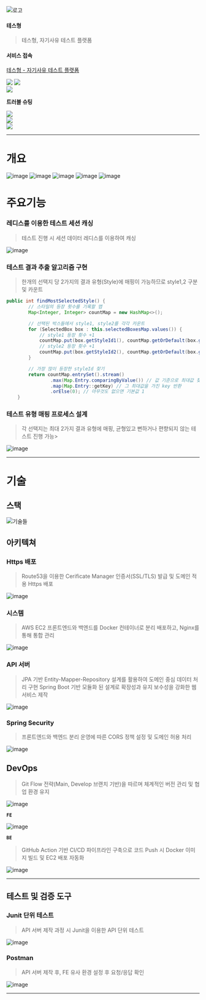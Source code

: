
![로고](https://github.com/user-attachments/assets/1c1cc665-6405-47d0-b4e5-7c76d23740d2)
#### 테스형
> 테스형, 자기사유 테스트 플랫폼

#### 서비스 접속
[테스형 - 자기사유 테스트 플랫폼](https://tessbro.site)

<a href="https://chivalrous-saffron-326.notion.site/1e10ba93975b80cb80e4d09bd9a4e437?pvs=4"><img src="https://img.shields.io/badge/Notion 링크 보기-E6E6E6?style=for-the-badge&logo=notion&logoColor=black" /></a>
<a href="https://www.notion.so/1f20ba93975b80f0a5b6d7f1d53e80e0?pvs=21"><img src="https://img.shields.io/badge/테스형 산출물-E6E6E6?style=for-the-badge&logo=notion&logoColor=black" /></a><br>
<a href="https://velog.io/@seuo/series/%ED%85%8C%EC%8A%BD" target="_blank" rel="noopener noreferrer">
  <img src="https://img.shields.io/badge/[시리즈 | 테스형 : velog]-20C997?style=for-the-badge&logo=velog&logoColor=black&labelColor=20C997&color=20C997" />
</a>
<br>

**트러블 슈팅**
<!-- Github Action 과정 중 AWS EC2 연결 오류 모음 -->
<a href="https://velog.io/@seuo/Github-Action-%EA%B3%BC%EC%A0%95-%EC%A4%91-AWS-EC2-%EC%97%B0%EA%B2%B0-%EC%98%A4%EB%A5%98-%EB%AA%A8%EC%9D%8C" target="_blank" rel="noopener noreferrer">
  <img src="https://img.shields.io/badge/Github Action 중 EC2 오류 모음-20C997?style=for-the-badge&logo=velog&logoColor=black&labelColor=20C997&color=ffffff" />
</a>
<br>

<!-- AWS EC2 서버 멈춤 및 CPU 상승 이슈 -->
<a href="https://velog.io/@seuo/AWS-EC2-%EC%84%9C%EB%B2%84-%EB%A9%88%EC%B6%A4-%EB%B0%8F-CPU-%EC%83%81%EC%8A%B9-%EC%9D%B4%EC%8A%88" target="_blank" rel="noopener noreferrer">
  <img src="https://img.shields.io/badge/EC2 서버 멈춤 & CPU 상승 이슈-20C997?style=for-the-badge&logo=velog&logoColor=black&labelColor=20C997&color=ffffff" />
</a>
<br>

<!-- Redis 관련 이슈 모음 -->
<a href="https://velog.io/@seuo/Redis-%EA%B4%80%EB%A0%A8-%EC%9D%B4%EC%8A%88-%EB%AA%A8%EC%9D%8C" target="_blank" rel="noopener noreferrer">
  <img src="https://img.shields.io/badge/Redis 관련 이슈 모음-20C997?style=for-the-badge&logo=velog&logoColor=black&labelColor=20C997&color=ffffff" />
</a>

<aside>


<hr>

</aside>

# 개요
![image](https://github.com/user-attachments/assets/41bdcc23-b59a-4a87-87c9-2768c0315349)
![image](https://github.com/user-attachments/assets/30797d94-2409-4f57-86d7-a570ce656eae)
![image](https://github.com/user-attachments/assets/c9c4e7c9-bffe-42dc-9a5e-0941607e7254)
![image](https://github.com/user-attachments/assets/b0cf6fd0-c28f-4ef0-bb42-32a8ee988126)
![image](https://github.com/user-attachments/assets/b71f566c-3637-45e9-bc59-0483ce30d405)


# 주요기능

### 레디스를 이용한 테스트 세션 캐싱

> 테스트 진행 시 세션 데이터 레디스를 이용하여 캐싱
> 

![image](https://github.com/user-attachments/assets/449fb06e-cdb8-408b-ae15-fee7eb7efe68)


### 테스트 결과 추출 알고리즘 구현

> 한개의 선택지 당 2가지의 결과 유형(Style)에 매핑이 가능하므로 style1,2 구분 및 카운트
> 

```java
public int findMostSelectedStyle() {
        // 스타일의 등장 횟수를 기록할 맵
        Map<Integer, Integer> countMap = new HashMap<>();

        // 선택된 박스들에서 style1, style2를 각각 카운트       
        for (SelectedBox box : this.selectedBoxesMap.values()) {
            // style1 등장 횟수 +1
            countMap.put(box.getStyleId1(), countMap.getOrDefault(box.getStyleId1(), 0) + 1);
            // style2 등장 횟수 +1
            countMap.put(box.getStyleId2(), countMap.getOrDefault(box.getStyleId2(), 0) + 1);
        }

        // 가장 많이 등장한 styleId 찾기
        return countMap.entrySet().stream()
                .max(Map.Entry.comparingByValue()) // 값 기준으로 최대값 찾기
                .map(Map.Entry::getKey) // 그 최대값을 가진 key 반환
                .orElse(0); // 아무것도 없으면 기본값 1
    }
```

### 테스트 유형 매핑 프로세스 설계

> 각 선택지는 최대 2가지 결과 유형에 매핑, 균형있고 뻔하거나 편향되지 않는 테스트 진행 가능> 

![image](https://github.com/user-attachments/assets/174da13a-eedb-4949-82c2-fed06ffd7a76)


---

# 기술

## 스택

![기술들](https://github.com/user-attachments/assets/1d0c0169-fd19-43ca-9ff5-b3cf31cbf94c)



## 아키텍쳐

### Https 배포

> Route53을 이용한 Cerificate Manager 인증서(SSL/TLS) 발급 및 도메인 적용 Https 배포

![image](https://github.com/user-attachments/assets/32070664-c598-40e7-a203-4f3655753709)


### 시스템

> AWS EC2 프론트엔드와 백엔드를 Docker 컨테이너로 분리 배포하고, Nginx를 통해 통합 관리


![image](https://github.com/user-attachments/assets/c67149b9-80d0-4ff6-8eb6-4d0d714916e7)


### API 서버

> JPA 기반 Entity-Mapper-Repository 설계를 활용하여 도메인 중심 데이터 처리 구현
Spring Boot 기반 모듈화 된 설계로 확장성과 유지 보수성을 강화한 웹 서비스 제작


![image](https://github.com/user-attachments/assets/fda30aac-fc22-4d5f-ac9d-f96243690657)


### Spring Security

> 프론트엔드와 백엔드 분리 운영에 따른 CORS 정책 설정 및 도메인 허용 처리


![image](https://github.com/user-attachments/assets/8c1c7225-3b19-47f4-95df-c5f0af2e3a9f)


## DevOps

> Git Flow 전략(Main, Develop 브랜치 기반)을 따르며 체계적인 버전 관리 및 협업 환경 유지
> 

![image](https://github.com/user-attachments/assets/06ccb262-13cc-41af-800d-0177949b11b9)


**`FE`**

![image](https://github.com/user-attachments/assets/2924c882-8cda-4789-94ca-56ec2a7015f3)


**`BE`**

> GitHub Action 기반 CI/CD 파이프라인 구축으로 코드 Push 시 Docker 이미지 빌드 및 EC2 배포 자동화
> 

![image](https://github.com/user-attachments/assets/a2ca55a7-4817-4f6b-bd6f-99ff87e7bc6e)


---

## 테스트 및 검증 도구

### Junit 단위 테스트

> API 서버 제작 과정 시 Junit을 이용한 API 단위 테스트
> 

![image](https://github.com/user-attachments/assets/f2e37169-6189-4fb1-9717-e3de8befd67f)


### Postman

> API 서버 제작 후, FE 유사 환경 설정 후 요청/응답 확인
> 

![image](https://github.com/user-attachments/assets/b126cfde-242a-4894-8f49-7990e9ae5ac2)


---
